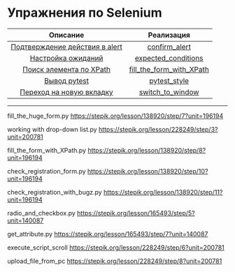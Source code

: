 # Упражнения по Selenium

|                           Описание                           |                            Реализация                             |
|:------------------------------------------------------------:|:-----------------------------------------------------------------:|
|   [Подтверждение действия в alert](tasks/confirm_alert.md)   |            [confirm_alert](solutions/confirm_alert.py)            |
|      [Настройка ожиданий](tasks/expected_conditions.md)      |      [expected_conditions](solutions/expected_conditions.py)      |
| [Поиск элемента по XPath](tasks/fill_the_form_with_XPath.md) | [fill_the_form_with_XPath](solutions/fill_the_form_with_XPath.py) |
|            [Вывод pytest](tasks/pytest_style.md)             |             [pytest_style](solutions/pytest_style.py)             |
|    [Переход на новую вкладку](tasks/switch_to_window.md)     |         [switch_to_window](solutions/switch_to_window.py)         |

---
fill_the_huge_form.py https://stepik.org/lesson/138920/step/7?unit=196194

working with drop-down list.py     https://stepik.org/lesson/228249/step/3?unit=200781

fill_the_form_with_XPath.py https://stepik.org/lesson/138920/step/8?unit=196194

check_registration_form.py https://stepik.org/lesson/138920/step/10?unit=196194

check_registration_with_bugz.py https://stepik.org/lesson/138920/step/11?unit=196194

radio_and_checkbox.py https://stepik.org/lesson/165493/step/5?unit=140087

get_attribute.py https://stepik.org/lesson/165493/step/7?unit=140087

execute_script_scroll https://stepik.org/lesson/228249/step/6?unit=200781

upload_file_from_pc  https://stepik.org/lesson/228249/step/8?unit=200781

